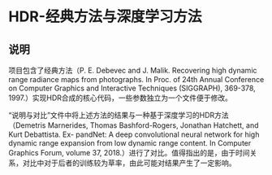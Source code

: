 # HDR-经典方法与深度学习方法

## 说明
项目包含了经典方法（P. E. Debevec and J. Malik. Recovering high dynamic range radiance maps from photographs. In Proc. of 24th Annual Conference on Computer Graphics and Interactive Techniques (SIGGRAPH), 369-378, 1997.）实现HDR合成的核心代码，一些参数独立为一个文件便于修改。

“说明与对比”文件中将上述方法的结果与一种基于深度学习的HDR方法（Demetris Marnerides, Thomas Bashford-Rogers, Jonathan Hatchett, and Kurt Debattista. Ex- pandNet: A deep convolutional neural network for high dynamic range expansion from low dynamic range content. In Computer Graphics Forum, volume 37, 2018.）进行了对比。值得指出的是，由于时间关系，对比中对于后者的训练较为草率，由此可能对结果产生了一定影响。
